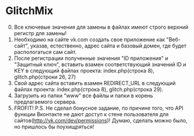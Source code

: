 GlitchMix
=========
0. Все ключевые значения для замены в файлах имеют строго верхний регистр для замены!
1. Необходимо на сайте vk.com создать свое приложение как "Веб-сайт", указав, естественно, адрес сайта и базовый домен, где будет распологаться сам сайт.
2. После регистрации полученные значения "ID приложения" и "Защитный ключ", вставить взамен соответствующий значений ID и KEY в следующий файлах проекта: index.php(строка 8), glitch.php(строки 26, 27)
3. Свой адрес сайта вставить взамен REDIRECT_URL в следующий файлах проекта: index.php(строка 8), glitch.php(строка 29).
4. Загрузить из папки "www" все файлы и папки в корень предлагаемого сервера.
5. FROFIT!
P.S. Не сделал бонусное задание, по причине того, что API функции Вконтакте не дают доступ к стене пользователя для сайтов(http://vk.com/dev/permissions)!
Думаю, сделать можно было, но пришлось бы поухищряться!
